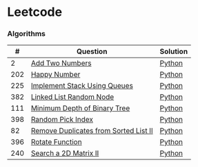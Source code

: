 # Leetcode

### Algorithms

| # | Question | Solution |
|---| ----- | -------- |
| 2 | [Add Two Numbers](https://leetcode.com/problems/add-two-numbers/) | [Python](https://github.com/ken8203/leetcode/blob/master/algorithms/add-two-numbers.py)
| 202 | [Happy Number](https://leetcode.com/problems/happy-number/) | [Python](https://github.com/ken8203/leetcode/blob/master/algorithms/happy-number.py)
| 225 | [Implement Stack Using Queues](https://leetcode.com/problems/implement-stack-using-queues/) | [Python](https://github.com/ken8203/leetcode/blob/master/algorithms/implement-stack-using-queues.py)
| 382 | [Linked List Random Node](https://leetcode.com/problems/linked-list-random-node/) | [Python](https://github.com/ken8203/leetcode/blob/master/algorithms/linked-list-random-node.py)
| 111 | [Minimum Depth of Binary Tree](https://leetcode.com/problems/minimum-depth-of-binary-tree/) | [Python](https://github.com/ken8203/leetcode/blob/master/algorithms/minimum-depth-of-binary-tree.py)
| 398 | [Random Pick Index](https://leetcode.com/problems/random-pick-index/) | [Python](https://github.com/ken8203/leetcode/blob/master/algorithms/random-pick-index.py)
| 82 | [Remove Duplicates from Sorted List II](https://leetcode.com/problems/remove-duplicates-from-sorted-list-ii/) | [Python](https://github.com/ken8203/leetcode/blob/master/algorithms/remove-duplicates-from-sorted-list-ii.py)
| 396 | [Rotate Function](https://leetcode.com/problems/rotate-function/) | [Python](https://github.com/ken8203/leetcode/blob/master/algorithms/rotate-function.py)
| 240 | [Search a 2D Matrix II](https://leetcode.com/problems/search-a-2d-matrix-ii/)| [Python](https://github.com/ken8203/leetcode/blob/master/algorithms/search-a-2d-matrix-ii.py)
